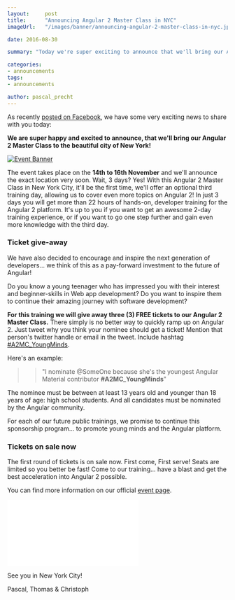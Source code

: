 ```yaml
---
layout:     post
title:      "Announcing Angular 2 Master Class in NYC"
imageUrl:   "/images/banner/announcing-angular-2-master-class-in-nyc.jpg"

date: 2016-08-30

summary: "Today we're super exciting to announce that we'll bring our Angular 2 Master Class experience to New York City! Read on for more information."

categories:
- announcements
tags:
- announcements

author: pascal_precht
---
```


As recently [posted on Facebook](https://www.facebook.com/thoughtram/posts/706056426199788), we have some very exciting news to share with you today:

**We are super happy and excited to announce, that we'll bring our Angular 2 Master Class to the beautiful city of New York!**

<a href="https://www.eventbrite.de/e/angular-2-master-class-new-york-city-tickets-27384912009?ref=etckt" title="A2MC Eventbrite page"><img src="https://cloud.githubusercontent.com/assets/210413/18093557/e2f300ec-6e95-11e6-8d80-a573433ac27e.jpg" alt="Event Banner"></a>

The event takes place on the **14th to 16th November** and we'll announce the exact location very soon. Wait, 3 days? Yes! With this Angular 2 Master Class in New York City, it'll be the first time, we'll offer an optional third training day, allowing us to cover even more topics on Angular 2! In just 3 days you will get more than 22 hours of hands-on, developer training for the Angular 2 platform. It's up to you if you want to get an awesome 2-day training experience, or if you want to go one step further and gain even more knowledge with the third day. 

### Ticket give-away

We have also decided to encourage and inspire the next generation of developers... we think of this as a pay-forward investment to the future of Angular!

Do you know a young teenager who has impressed you with their interest and beginner-skills in Web app development? Do you want to inspire them to continue their amazing journey with software development?

**For this training we will give away three (3) FREE tickets to our Angular 2 Master Class.** There simply is no better way to quickly ramp up on Angular 2. Just tweet why you think your nominee should get a ticket! Mention that person's twitter handle or email in the tweet. Include hashtag [#A2MC_YoungMinds](https://twitter.com/search?f=tweets&q=%23A2MC_YoungMinds).

Here's an example:

>> "I nominate @SomeOne because she's the youngest Angular Material contributor **#A2MC_YoungMinds**"

The nominee must be between at least 13 years old and younger than 18 years of age: high school students. And all candidates must be nominated by the Angular community.

For each of our future public trainings, we promise to continue this sponsorship program... to promote young minds and the Angular platform.

### Tickets on sale now

The first round of tickets is on sale now. First come, First serve! Seats are limited so you better be fast!
Come to our training... have a blast and get the best acceleration into Angular 2 possible.

You can find more information on our official [event page](https://www.eventbrite.de/e/angular-2-master-class-new-york-city-tickets-27384912009?ref=etckt).

<iframe  src="//eventbrite.de/tickets-external?eid=27384912009&ref=etckt" frameborder="0" vspace="0" hspace="0" marginheight="5" marginwidth="5" scrolling="auto" allowtransparency="true"></iframe>

See you in New York City!

Pascal, Thomas & Christoph
